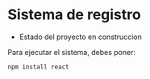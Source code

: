 <h1> Sistema de registro </h1>

- Estado del proyecto en construccion

Para ejecutar el sistema, debes poner:

```npm install react```
